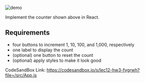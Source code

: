 ![demo](https://flaviocopes.com/images/react-example-counter/output.gif)

Implement the counter shown above in React.

## Requirements

- four buttons to increment 1, 10, 100, and 1,000, respectively
- one label to display the count
- (optional) one button to reset the count
- (optional) apply styles to make it look good

CodeSandBox Link: https://codesandbox.io/s/lec12-hw3-fvgrwh?file=/src/App.js